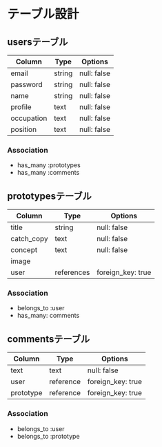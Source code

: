 # テーブル設計

## usersテーブル

| Column     | Type   | Options     |
|------------|--------|-------------|
| email      | string | null: false |
| password   | string | null: false |
| name       | string | null: false |
| profile    | text   | null: false |
| occupation | text   | null: false |
| position   | text   | null: false |

### Association

- has_many :prototypes
- has_many :comments



## prototypesテーブル

| Column     | Type       | Options          |
|------------|------------|------------------|
| title      | string     | null: false      |
| catch_copy | text       | null: false      |
| concept    | text       | null: false      |
| image      |            |                  |
| user       | references | foreign_key: true|

### Association

- belongs_to :user
- has_many: comments



## commentsテーブル

| Column    | Type      | Options           |
|-----------|-----------|-------------------|
| text      | text      | null: false       |
| user      | reference | foreign_key: true |
| prototype | reference | foreign_key: true |

### Association

- belongs_to :user
- belongs_to :prototype